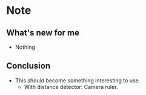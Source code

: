 # Note

## What's new for me
- Nothing

## Conclusion
- This should become something interesting to use.
    - With distance detector: Camera ruler.
 